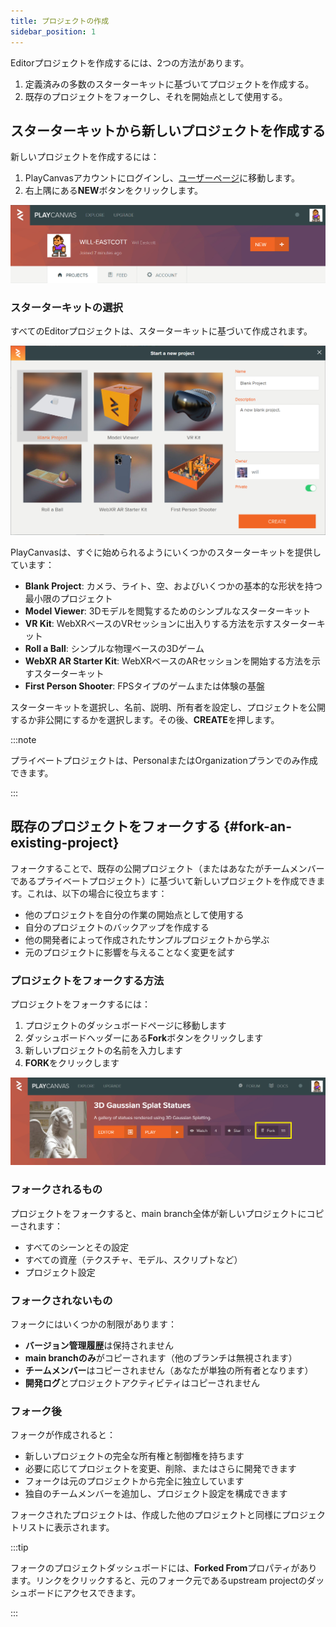 ```yaml
---
title: プロジェクトの作成
sidebar_position: 1
---
```


Editorプロジェクトを作成するには、2つの方法があります。

1. 定義済みの多数のスターターキットに基づいてプロジェクトを作成する。
2. 既存のプロジェクトをフォークし、それを開始点として使用する。

## スターターキットから新しいプロジェクトを作成する

新しいプロジェクトを作成するには：

1. PlayCanvasアカウントにログインし、[ユーザーページ](https://playcanvas.com/)に移動します。
2. 右上隅にある**NEW**ボタンをクリックします。

![New Project Button](/img/user-manual/editor/projects/new-project-button.png)

### スターターキットの選択

すべてのEditorプロジェクトは、スターターキットに基づいて作成されます。

![New Project Dialog](/img/user-manual/editor/projects/new-project-dialog.png)

PlayCanvasは、すぐに始められるようにいくつかのスターターキットを提供しています：

- **Blank Project**: カメラ、ライト、空、およびいくつかの基本的な形状を持つ最小限のプロジェクト
- **Model Viewer**: 3Dモデルを閲覧するためのシンプルなスターターキット
- **VR Kit**: WebXRベースのVRセッションに出入りする方法を示すスターターキット
- **Roll a Ball**: シンプルな物理ベースの3Dゲーム
- **WebXR AR Starter Kit**: WebXRベースのARセッションを開始する方法を示すスターターキット
- **First Person Shooter**: FPSタイプのゲームまたは体験の基盤

スターターキットを選択し、名前、説明、所有者を設定し、プロジェクトを公開するか非公開にするかを選択します。その後、**CREATE**を押します。

:::note

プライベートプロジェクトは、PersonalまたはOrganizationプランでのみ作成できます。

:::

## 既存のプロジェクトをフォークする {#fork-an-existing-project}

フォークすることで、既存の公開プロジェクト（またはあなたがチームメンバーであるプライベートプロジェクト）に基づいて新しいプロジェクトを作成できます。これは、以下の場合に役立ちます：

- 他のプロジェクトを自分の作業の開始点として使用する
- 自分のプロジェクトのバックアップを作成する
- 他の開発者によって作成されたサンプルプロジェクトから学ぶ
- 元のプロジェクトに影響を与えることなく変更を試す

### プロジェクトをフォークする方法

プロジェクトをフォークするには：

1. プロジェクトのダッシュボードページに移動します
2. ダッシュボードヘッダーにある**Fork**ボタンをクリックします
3. 新しいプロジェクトの名前を入力します
4. **FORK**をクリックします

![Fork Project Button](/img/user-manual/editor/projects/fork-project-button.png)

### フォークされるもの

プロジェクトをフォークすると、main branch全体が新しいプロジェクトにコピーされます：

- すべてのシーンとその設定
- すべての資産（テクスチャ、モデル、スクリプトなど）
- プロジェクト設定

### フォークされないもの

フォークにはいくつかの制限があります：

- **バージョン管理履歴**は保持されません
- **main branchのみ**がコピーされます（他のブランチは無視されます）
- **チームメンバー**はコピーされません（あなたが単独の所有者となります）
- **開発ログ**とプロジェクトアクティビティはコピーされません

### フォーク後

フォークが作成されると：

- 新しいプロジェクトの完全な所有権と制御権を持ちます
- 必要に応じてプロジェクトを変更、削除、またはさらに開発できます
- フォークは元のプロジェクトから完全に独立しています
- 独自のチームメンバーを追加し、プロジェクト設定を構成できます

フォークされたプロジェクトは、作成した他のプロジェクトと同様にプロジェクトリストに表示されます。

:::tip

フォークのプロジェクトダッシュボードには、**Forked From**プロパティがあります。リンクをクリックすると、元のフォーク元であるupstream projectのダッシュボードにアクセスできます。

:::
